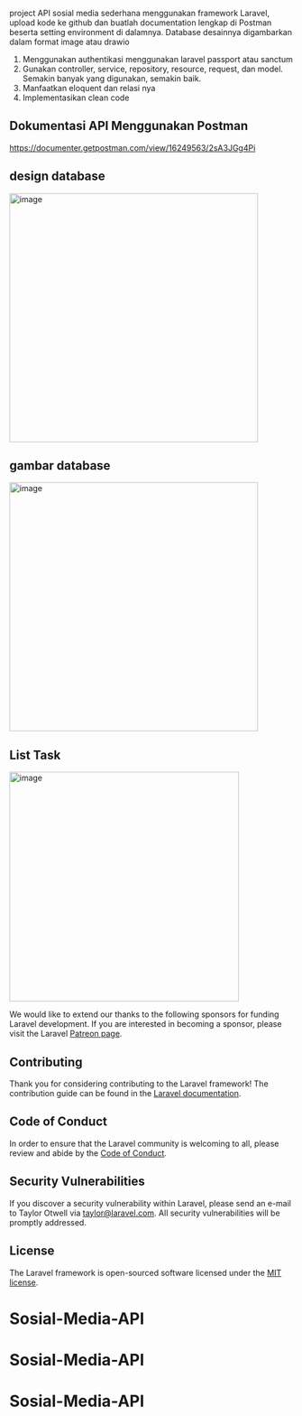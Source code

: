 project API sosial media sederhana menggunakan framework Laravel, upload kode ke github dan buatlah documentation lengkap di Postman beserta setting environment di dalamnya. Database desainnya digambarkan dalam format image atau drawio

1.	Menggunakan authentikasi menggunakan laravel passport atau sanctum
2.	Gunakan controller, service, repository, resource, request, dan model. Semakin banyak yang digunakan, semakin baik.
3.	Manfaatkan eloquent dan relasi nya
4.	Implementasikan clean code

## Dokumentasi API Menggunakan Postman
https://documenter.getpostman.com/view/16249563/2sA3JGg4Pi
## design database
<img width="441" alt="image" src="https://github.com/ksmora/Sosial-Media-API/assets/87814220/2bc96896-514b-4d97-8efe-5da95b83f9b3">


## gambar database
<img width="441" alt="image" src="https://github.com/ksmora/Sosial-Media-API/assets/87814220/e8a7cfe5-5959-4216-9bd0-9f5519f30dd9">


## List Task 
<img width="407" alt="image" src="https://github.com/ksmora/Sosial-Media-API/assets/87814220/d5d41198-5c1e-41a0-816c-dee6dd39cf9c">



We would like to extend our thanks to the following sponsors for funding Laravel development. If you are interested in becoming a sponsor, please visit the Laravel [Patreon page](https://patreon.com/taylorotwell).



## Contributing

Thank you for considering contributing to the Laravel framework! The contribution guide can be found in the [Laravel documentation](https://laravel.com/docs/contributions).

## Code of Conduct

In order to ensure that the Laravel community is welcoming to all, please review and abide by the [Code of Conduct](https://laravel.com/docs/contributions#code-of-conduct).

## Security Vulnerabilities

If you discover a security vulnerability within Laravel, please send an e-mail to Taylor Otwell via [taylor@laravel.com](mailto:taylor@laravel.com). All security vulnerabilities will be promptly addressed.

## License

The Laravel framework is open-sourced software licensed under the [MIT license](https://opensource.org/licenses/MIT).
# Sosial-Media-API
# Sosial-Media-API
# Sosial-Media-API

